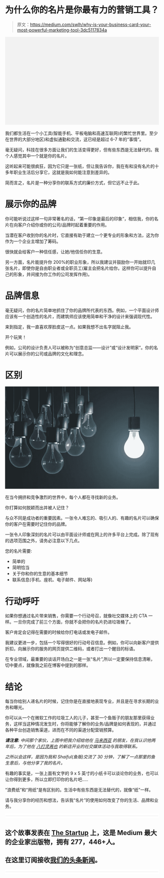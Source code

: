 # 为什么你的名片是你最有力的营销工具？

> 原文：<https://medium.com/swlh/why-is-your-business-card-your-most-powerful-marketing-tool-3dc5117834a>

![](img/31573030d1a65a61fbd5e375cc6c1f55.png)

我们都生活在一个小工具(智能手机、平板电脑和高速互联网)的繁忙世界里。至少在世界的大部分地区)和虚拟通勤和交流，这已经是超过 6-7 年的“事情”。

毫无疑问，科技在很多方面让我们的生活变得更好，但有些东西是无法替代的。我个人感觉其中一个就是你的名片。

这听起来可能很疯狂，因为它只是一张纸，但让我告诉你，我在有和没有名片的十多年职业生活后分享它，这就是我如何能注意到差异的。

简而言之，名片是一种分享你的联系方式的廉价方式，但它远不止于此。

# 展示你的品牌

你可能听说过这样一句非常著名的话，“第一印象是最后的印象”，相信我，你的名片在向客户介绍你或你的公司/品牌时起着重要的作用。

当潜在客户收到你的名片时，它直接有助于建立一个更专业的形象和方法，这为你作为一个企业主增加了筹码。

很快就会给客户一种信任感，让她/他信任你的生意。

另一方面，名片能提升你 200%的职业形象，所以我建议并鼓励你一开始就印几张名片，即使你是自由职业者或全职员工(雇主会把名片给你，这样你可以提升自己的形象，并间接为你工作的公司发挥作用)。

# 品牌信息

毫无疑问，你的名片简单地抓住了你的品牌所代表的东西。例如，一个平面设计师应该有一个创造性的名片，而建筑师应该使用简单和干净的设计来强调现代性。

来到指定，我一直喜欢厚脸皮这一点。如果我想不出名字就阻止我。

开个玩笑！

例如，公司的设计负责人可以被称为“创意总监——设计”或“设计发明家”。你的名片可以展示你的公司或品牌的文化和理念。

# 区别

![](img/062df12b50dd16d5b56b1fe066ce328a.png)

在当今拥挤和竞争激烈的世界中，每个人都在寻找新的业务。

你打算如何脱颖而出并被人记住？

与众不同是成功者的重要因素。一张令人难忘的、吸引人的、有趣的名片可以确保你的客户在需要时记住你的品牌。

一张令人印象深刻的名片可以由平面设计师或在网上的许多平台上完成。除了现有的选项范围之外，请务必注意以下几点。

您的名片需要:

*   简单的
*   简明恰当
*   关于你和你的生意的基本细节
*   联系信息(手机、座机、电子邮件、网站等)

# 行动呼吁

如果你想通过名片带来销售，你需要一个行动号召，就像社交媒体上的 CTA 一样。一旦你完成了前三个方面，你就不会把你的名片扔进垃圾桶了。

客户肯定会记得在需要的时候给你打电话或发电子邮件。

我建议更进一步，包括一个写得很好的行动号召信息。例如，你可以向新客户提供折扣，向展示你的服务的网页提供二维码，或者打出一个醒目的标语。

在专业领域，最重要的谈话开场白之一是一张“名片”,所以一定要保持信息清晰，切中要点，就像我之前在博客中提到的那样。

# 结论

每当你给别人递名片的时候，记住你是在直接地表现专业，并且是在寻求长期的业务和曝光。

你可以从一个在微软工作的垃圾工人的儿子，甚至一个鱼贩子的朋友那里获得业务，这样当这种情况发生时，你将能够了解你的业务/品牌是如何表现的，并通过各种平台创造销售渠道，进而在不同的渠道分配营销预算。

***请注意:*** *中间那个家伙，上图中把我介绍给他在* [*马来西亚*](https://en.wikipedia.org/wiki/Malaysia) *的朋友，在我认识他两年后，为了他在* [*八打灵再也*](https://en.wikipedia.org/wiki/Petaling_Jaya) *的新店开业的社交媒体活动与我取得联系。*

*之所以会这样，是因为我和 Shaiful(鱼贩)交流了 30 分钟，了解了一点那里的鱼生意后，与他分享了我的名片。*

有趣的事实是，一张上面有文字的 9 x 5 英寸的小纸卡可以谈论你的业务，也可以让你得到更多，所以立即打印你的名片吧…..

“浪费纸”和“用纸”是有区别的。生活中有些东西是无法替代的，就像“纸”一样。

请与我分享你的经历和想法，告诉我“名片”的使用如何改变了你的生活、品牌和业务。

![](img/731acf26f5d44fdc58d99a6388fe935d.png)

## 这个故事发表在 [The Startup](https://medium.com/swlh) 上，这是 Medium 最大的企业家出版物，拥有 277，446+人。

## 在这里订阅接收[我们的头条新闻](http://growthsupply.com/the-startup-newsletter/)。

![](img/731acf26f5d44fdc58d99a6388fe935d.png)